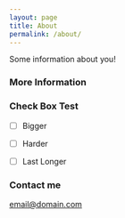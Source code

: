 ```yaml
---
layout: page
title: About
permalink: /about/
---
```


Some information about you!

### More Information
### Check Box Test

- [ ] Bigger
- [ ] Harder
- [ ] Last Longer


### Contact me

[email@domain.com](mailto:email@domain.com)
